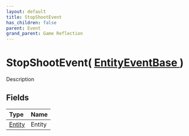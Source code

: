 ```yaml
---
layout: default
title: StopShootEvent
has_children: false
parent: Event
grand_parent: Game Reflection
---
```

# StopShootEvent( [ EntityEventBase ](/riftbreaker-wiki/docs/game-reflection/events/entity_event_base/) )
Description 

## Fields

| Type | Name |
|:----------|:--------------|
| [Entity](/riftbreaker-wiki/docs/game-reflection/classes/entity/) | Entity |

